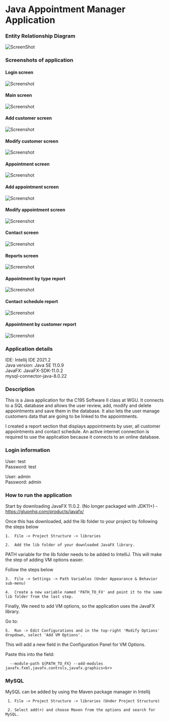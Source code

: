 # Java Appointment Manager Application

### Entity Relationship Diagram

![ScreenShot](https://github.com/RonMercier/Java-Appointment-Manager/blob/master/AppointmentManagerERD.png)

### Screenshots of application
#### Login screen 
![Screenshot](https://github.com/RonMercier/Java-Appointment-Manager/blob/master/ApptManagerPics/Login.png)

#### Main screen
![Screenshot](https://github.com/RonMercier/Java-Appointment-Manager/blob/master/ApptManagerPics/MainScreen.png)

#### Add customer screen
![Screenshot](https://github.com/RonMercier/Java-Appointment-Manager/blob/master/ApptManagerPics/AddCustomer.png)

#### Modify customer screen
![Screenshot](https://github.com/RonMercier/Java-Appointment-Manager/blob/master/ApptManagerPics/ModifyCustomer.png)

#### Appointment screen
![Screenshot](https://github.com/RonMercier/Java-Appointment-Manager/blob/master/ApptManagerPics/ApptScreen.png)

#### Add appointment screen
![Screenshot](https://github.com/RonMercier/Java-Appointment-Manager/blob/master/ApptManagerPics/AddApptScreen.png)

#### Modify appointment screen
![Screenshot](https://github.com/RonMercier/Java-Appointment-Manager/blob/master/ApptManagerPics/ModifyApptScreen.png)

#### Contact screen
![Screenshot](https://github.com/RonMercier/Java-Appointment-Manager/blob/master/ApptManagerPics/ContactScreen.png)

#### Reports screen
![Screenshot](https://github.com/RonMercier/Java-Appointment-Manager/blob/master/ApptManagerPics/ReportsMain.png)

#### Appointment by type report
![Screenshot](https://github.com/RonMercier/Java-Appointment-Manager/blob/master/ApptManagerPics/ApptByType.png)

#### Contact schedule report
![Screenshot](https://github.com/RonMercier/Java-Appointment-Manager/blob/master/ApptManagerPics/ContactSchedule.png)

#### Appointment by customer report
![Screenshot](https://github.com/RonMercier/Java-Appointment-Manager/blob/master/ApptManagerPics/ApptByCustomer.png)



### Application details

IDE: Intellij IDE 2021.2<br>
Java version: Java SE 11.0.9<br>
JavaFX: JavaFX-SDK-11.0.2<br>
mysql-connector-java-8.0.22<br>

### Description

This is a Java application for the C195 Software II class at WGU.
It connects to a SQL database and allows the user review, add, modify and delete appointments and save them in the database.
It also lets the user manage customers data that are going to be linked to the appointments.

I created a report section that displays appointments by user, all customer appointments and contact schedule.  An active
internet connection is required to use the application because it connects to an online database.

### Login information

User: test<br>
Password: test

User: admin<br>
Password: admin

### How to run the application

  Start by downloading JavaFX 11.0.2. (No longer packaged with JDK11+) - https://gluonhq.com/products/javafx/

  Once this has downloaded, add the lib folder to your project by following the steps below
  
    1.  File -> Project Structure -> libraries
  
    2.  Add the lib folder of your downloaded JavaFX library.
 
  PATH variable for the lib folder needs to be added to IntelliJ. This will make the step of adding VM options easier.<br>
  
  Follow the steps below
  
    3.  File -> Settings -> Path Variables (Under Appearance & Behavior sub-menu)
    
    4.  Create a new variable named 'PATH_TO_FX' and point it to the same lib folder from the last step.

  Finally, We need to add VM options, so the application uses the JavaFX library.<br>

  Go to:<br>

    5.  Run -> Edit Configurations and in the top-right 'Modify Options' dropdown, select 'Add VM Options'.
    
  This will add a new field in the Configuration Panel for VM Options.
  
  Paste this into the field:<br>

      --module-path ${PATH_TO_FX} --add-modules javafx.fxml,javafx.controls,javafx.graphics<br>

  ### MySQL
  
  MySQL can be added by using the Maven package manager in Intellij<br>

     1. File -> Project Structure -> libraries (Under Project Structure)
     
     2. Select add(+) and choose Maven from the options and search for MySQL.

